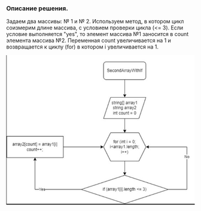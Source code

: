 ### Описание решения. 

Задаем два массивы: № 1 и № 2. Используем метод, в котором цикл соизмерим длине массива, с условием проверки цикла (<= 3). Если условие выполняется "yes", то элемент массива №1 заносится в count элемента массива №2. Переменная сount увеличивается на 1 и возвращается к циклу (for) в котором i увеличивается на 1.

![](BlockTestFinal.jpg)
